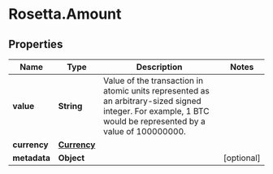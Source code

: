 # Rosetta.Amount

## Properties

Name | Type | Description | Notes
------------ | ------------- | ------------- | -------------
**value** | **String** | Value of the transaction in atomic units represented as an arbitrary-sized signed integer. For example, 1 BTC would be represented by a value of 100000000. | 
**currency** | [**Currency**](Currency.md) |  | 
**metadata** | **Object** |  | [optional] 


